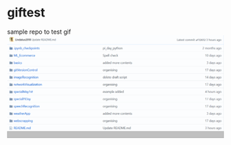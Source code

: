 # giftest
sample repo to test gif
<img src="https://github.com/akshayvernekar/giftest/blob/master/ht2.gif">
